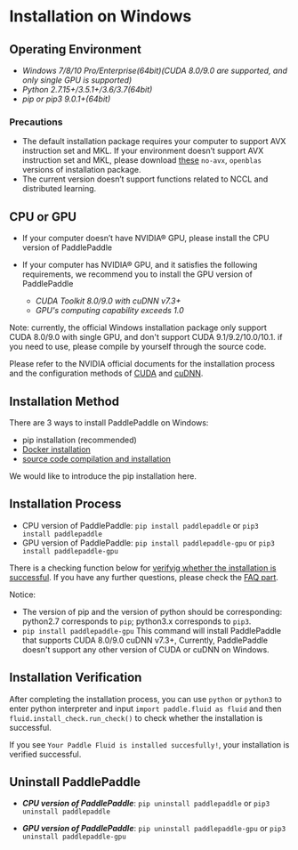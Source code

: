 # **Installation on Windows**

## Operating Environment

* *Windows 7/8/10 Pro/Enterprise(64bit)(CUDA 8.0/9.0 are supported, and only single GPU is supported)*
* *Python 2.7.15+/3.5.1+/3.6/3.7(64bit)*
* *pip or pip3 9.0.1+(64bit)*

### Precautions

* The default installation package requires your computer to support AVX instruction set and MKL. If your environment doesn’t support AVX instruction set and MKL, please download [these](./Tables.html/#ciwhls-release) `no-avx`, `openblas` versions of installation package.
* The current version doesn’t support functions related to NCCL and distributed learning.

## CPU or GPU

* If your computer doesn’t have NVIDIA® GPU, please install the CPU version of PaddlePaddle

* If your computer has NVIDIA® GPU, and it satisfies the following requirements, we recommend you to install the GPU version of PaddlePaddle
    * *CUDA Toolkit 8.0/9.0 with cuDNN v7.3+*
    * *GPU's computing capability exceeds 1.0*

Note: currently, the official Windows installation package only support CUDA 8.0/9.0 with single GPU, and don't support CUDA 9.1/9.2/10.0/10.1. if you need to use, please compile by yourself through the source code.

Please refer to the NVIDIA official documents for the installation process and the configuration methods of [CUDA](https://docs.nvidia.com/cuda/cuda-installation-guide-linux/) and [cuDNN](https://docs.nvidia.com/deeplearning/sdk/cudnn-install/).

## Installation Method

There are 3 ways to install PaddlePaddle on Windows:

* pip installation (recommended)
* [Docker installation](./install_Docker.html)
* [source code compilation and installation](./compile/compile_Windows.html/#win_source)

We would like to introduce the pip installation here.

## Installation Process

* CPU version of PaddlePaddle: `pip install paddlepaddle` or `pip3 install paddlepaddle`
* GPU version of PaddlePaddle: `pip install paddlepaddle-gpu` or `pip3 install paddlepaddle-gpu`

There is a checking function below for [verifyig whether the installation is successful](#check). If you have any further questions, please check the [FAQ part](./FAQ.html).

Notice:

* The version of pip and the version of python should be corresponding: python2.7 corresponds to `pip`; python3.x corresponds to `pip3`.
* `pip install paddlepaddle-gpu` This command will install PaddlePaddle that supports CUDA 8.0/9.0 cuDNN v7.3+, Currently, PaddlePaddle doesn't support any other version of CUDA or cuDNN on Windows.

<a name="check"></a>
## Installation Verification
After completing the installation process, you can use `python` or `python3` to enter python interpreter and input `import paddle.fluid as fluid` and then `fluid.install_check.run_check()` to check whether the installation is successful.

If you see `Your Paddle Fluid is installed succesfully!`, your installation is verified successful.

## Uninstall PaddlePaddle

* ***CPU version of PaddlePaddle***: `pip uninstall paddlepaddle` or `pip3 uninstall paddlepaddle`

* ***GPU version of PaddlePaddle***: `pip uninstall paddlepaddle-gpu` or `pip3 uninstall paddlepaddle-gpu`
